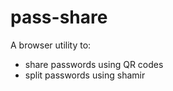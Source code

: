 # pass-share
A browser utility to:

- share passwords using QR codes
- split passwords using shamir

